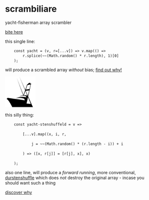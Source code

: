 # scrambiliare
yacht-fisherman array scrambler

[bite here](https://queviva.github.io/scramble/)

this single line:

```
    const yacht = (v, r=[...v]) => v.map(() =>
        r.splice(~~(Math.random() * r.length), 1)[0]
    );
```

will produce a scrambled array _without_ bias;
[find out why!](https://queviva.github.io/scramble/)

<img src="yacht.svg" width="100px">

this silly thing:
```
    const yacht-stenshuffeld = v =>
        
        [...v].map((x, i, r,
        
            j = ~~(Math.random() * (r.length - i)) + i
            
        ) => ([x, r[j]] = [r[j], x], x)
        
    );
```
also one line, will produce a _forward running_,
more conventional,
[durstenshuffle](https://queviva.github.io/scramble/)
which does _not_ destroy the original array - incase you
should want such a thing

[discover why](https://queviva.github.io/scramble/)



